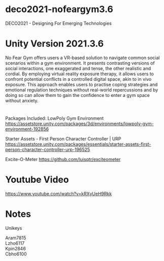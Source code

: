 # deco2021-nofeargym3.6

DECO2021 - Designing For Emerging Technologies

# Unity Version 2021.3.6
No Fear Gym offers users a VR-based solution to navigate common social scenarios within a gym environment. It presents contrasting versions of social interactions, one exaggerated and tense, the other realistic and cordial. By employing virtual reality exposure therapy, it allows users to confront potential conflicts in a controlled digital space, akin to in vivo exposure. This approach enables users to practise coping strategies and emotional regulation techniques without real-world repercussions and by doing so can allow them to gain the confidence to enter a gym space without anxiety.

# 
Packages Included:
LowPoly Gym Environment
https://assetstore.unity.com/packages/3d/environments/lowpoly-gym-environment-192856

Starter Assets - First Person Character Controller | URP
https://assetstore.unity.com/packages/essentials/starter-assets-first-person-character-controller-urp-196525

Excite-O-Meter
https://github.com/luisqtr/exciteometer

# Youtube Video
https://www.youtube.com/watch?v=kRXyUeH9Rkk

# Notes
Unikeys

Aram7815     
Lzho6117     
Kpin2846     
Cbho6100
